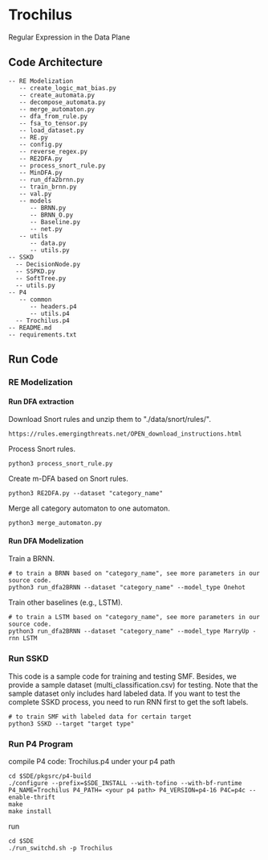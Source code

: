 # Trochilus
Regular Expression in the Data Plane

## Code Architecture
```
-- RE Modelization
   -- create_logic_mat_bias.py
   -- create_automata.py
   -- decompose_automata.py
   -- merge_automaton.py
   -- dfa_from_rule.py
   -- fsa_to_tensor.py
   -- load_dataset.py
   -- RE.py
   -- config.py
   -- reverse_regex.py
   -- RE2DFA.py
   -- process_snort_rule.py
   -- MinDFA.py
   -- run_dfa2brnn.py
   -- train_brnn.py
   -- val.py
   -- models
      -- BRNN.py
      -- BRNN_O.py
      -- Baseline.py
      -- net.py
   -- utils
      -- data.py
      -- utils.py
-- SSKD
  -- DecisionNode.py
  -- SSPKD.py
  -- SoftTree.py
  -- utils.py
-- P4
   -- common
      -- headers.p4
      -- utils.p4
  -- Trochilus.p4
-- README.md
-- requirements.txt
```




## Run Code
### RE Modelization
#### Run DFA extraction
Download Snort rules and unzip them to "./data/snort/rules/".
```
https://rules.emergingthreats.net/OPEN_download_instructions.html
```
Process Snort rules.
```
python3 process_snort_rule.py
```
Create m-DFA based on Snort rules.
```
python3 RE2DFA.py --dataset "category_name"
```
Merge all category automaton to one automaton.
```
python3 merge_automaton.py
```
#### Run DFA Modelization
Train a BRNN.
```
# to train a BRNN based on "category_name", see more parameters in our source code.
python3 run_dfa2BRNN --dataset "category_name" --model_type Onehot
```
Train other baselines (e.g., LSTM).
```
# to train a LSTM based on "category_name", see more parameters in our source code.
python3 run_dfa2BRNN --dataset "category_name" --model_type MarryUp -rnn LSTM
```

### Run SSKD
This code is a sample code for training and testing SMF.
Besides, we provide a sample dataset (multi_classification.csv) for testing.
Note that the sample dataset only includes hard labeled data. 
If you want to test the complete SSKD process, you need to run RNN first to get the soft labels.
```
# to train SMF with labeled data for certain target
python3 SSKD --target "target type"
```

### Run P4 Program

compile P4 code: Trochilus.p4 under your p4 path

```
cd $SDE/pkgsrc/p4-build
./configure --prefix=$SDE_INSTALL --with-tofino --with-bf-runtime P4_NAME=Trochilus P4_PATH= <your p4 path> P4_VERSION=p4-16 P4C=p4c --enable-thrift
make
make install
```

run

```
cd $SDE
./run_switchd.sh -p Trochilus
```



